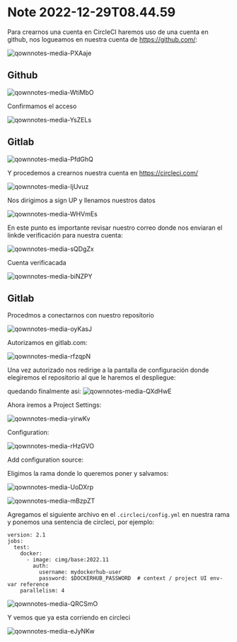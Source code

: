 Note 2022-12-29T08.44.59
========================

Para crearnos una cuenta en CircleCI haremos uso de una cuenta en github, nos logueamos en nuestra cuenta de https://github.com/:

![qownnotes-media-PXAaje](../../media/qownnotes-media-PXAaje.png)

## Github
![qownnotes-media-WtiMbO](../../media/qownnotes-media-WtiMbO.png)

Confirmamos el acceso

![qownnotes-media-YsZELs](../../media/qownnotes-media-YsZELs.png)


## Gitlab
![qownnotes-media-PfdGhQ](../../media/qownnotes-media-PfdGhQ.png)

Y procedemos a crearnos nuestra cuenta en https://circleci.com/

![qownnotes-media-IjUvuz](../../media/qownnotes-media-IjUvuz.png)

Nos dirigimos a sign UP y llenamos nuestros datos

![qownnotes-media-WHVmEs](../../media/qownnotes-media-WHVmEs.png)

En este punto es importante revisar nuestro correo donde nos enviaran el linkde verificación para nuestra cuenta:

![qownnotes-media-sQDgZx](../../media/qownnotes-media-sQDgZx.png)

Cuenta verificacada

![qownnotes-media-biNZPY](../../media/qownnotes-media-biNZPY.png)

## Gitlab
Procedmos a conectarnos con nuestro repositorio

![qownnotes-media-oyKasJ](../../media/qownnotes-media-oyKasJ.png)

Autorizamos en gitlab.com:

![qownnotes-media-rfzqpN](../../media/qownnotes-media-rfzqpN.png)

Una vez autorizado nos redirige a la pantalla de configuración donde elegiremos el repositorio al que le haremos el despliegue:

quedando finalmente asi:
![qownnotes-media-QXdHwE](../../media/qownnotes-media-QXdHwE.png)

Ahora iremos a Project Settings:

![qownnotes-media-yirwKv](../../media/qownnotes-media-yirwKv.png)

Configuration:

![qownnotes-media-rHzGVO](../../media/qownnotes-media-rHzGVO.png)

Add configuration source:

Eligimos la rama donde lo queremos poner y salvamos:

![qownnotes-media-UoDXrp](../../media/qownnotes-media-UoDXrp.png)

![qownnotes-media-mBzpZT](../../media/qownnotes-media-mBzpZT.png)

Agregamos el siguiente archivo en el `.circleci/config.yml` en nuestra rama y ponemos una sentencia de circleci, por ejemplo:

```
version: 2.1
jobs:
  test:
    docker:
      - image: cimg/base:2022.11
        auth:
          username: mydockerhub-user
          password: $DOCKERHUB_PASSWORD  # context / project UI env-var reference
    parallelism: 4
```


![qownnotes-media-QRCSmO](../../media/qownnotes-media-QRCSmO.png)

Y vemos que ya esta corriendo en circleci

![qownnotes-media-eJyNKw](../../media/qownnotes-media-eJyNKw.png)
